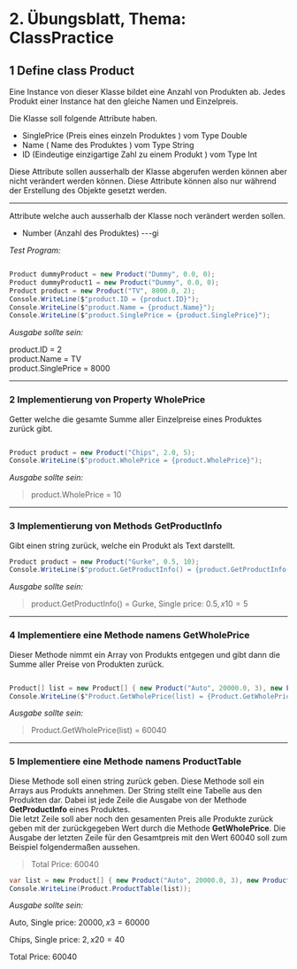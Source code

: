 # 2. Übungsblatt, Thema: ClassPractice

## 1 Define class Product

Eine Instance von dieser Klasse bildet eine Anzahl von Produkten ab. Jedes Produkt einer Instance hat den gleiche Namen und Einzelpreis.

Die Klasse soll folgende Attribute haben. 

- SinglePrice (Preis eines einzeln Produktes ) vom Type Double
- Name ( Name des Produktes ) vom Type String
- ID (Eindeutige einzigartige Zahl zu einem Produkt ) vom Type Int

Diese Attribute sollen ausserhalb der Klasse abgerufen werden können aber nicht verändert werden können. Diese Attribute können also nur während der Erstellung des Objekte gesetzt werden.

---
Attribute welche auch ausserhalb der Klasse noch verändert werden sollen.

- Number (Anzahl des Produktes)
---gi

*Test Program:*

```C#

Product dummyProduct = new Product("Dummy", 0.0, 0);
Product dummyProduct1 = new Product("Dummy", 0.0, 0);
Product product = new Product("TV", 8000.0, 2);
Console.WriteLine($"product.ID = {product.ID}");
Console.WriteLine($"product.Name = {product.Name}");
Console.WriteLine($"product.SinglePrice = {product.SinglePrice}");

```

*Ausgabe sollte sein:*

product.ID = 2 \
product.Name = TV \
product.SinglePrice = 8000 

---

### 2 Implementierung von Property **WholePrice**

Getter welche die gesamte Summe aller Einzelpreise eines Produktes zurück gibt.

```C#

Product product = new Product("Chips", 2.0, 5);
Console.WriteLine($"product.WholePrice = {product.WholePrice}");

```

*Ausgabe sollte sein:*

> product.WholePrice = 10

---

### 3 Implementierung von Methods **GetProductInfo**

Gibt einen string zurück, welche ein Produkt als Text darstellt.

```C#
Product product = new Product("Gurke", 0.5, 10);
Console.WriteLine($"product.GetProductInfo() = {product.GetProductInfo()}");
```

*Ausgabe sollte sein:*

> product.GetProductInfo() = Gurke, Single price: 0.5$, x10 = 5$

---
### 4 Implementiere eine Methode namens **GetWholePrice**

Dieser Methode nimmt ein Array von Produkts entgegen und gibt dann die Summe aller Preise von Produkten zurück.

```C#

Product[] list = new Product[] { new Product("Auto", 20000.0, 3), new Product("Chips", 2.0, 20)  };
Console.WriteLine($"Product.GetWholePrice(list) = {Product.GetWholePrice(list)}");

```

*Ausgabe sollte sein:*

> Product.GetWholePrice(list) = 60040
---
### 5 Implementiere eine Methode namens **ProductTable**

Diese Methode soll einen string zurück geben. Diese Methode soll ein Arrays aus Produkts annehmen.
Der String stellt eine Tabelle aus den Produkten dar. Dabei ist jede Zeile die Ausgabe von der Methode 
**GetProductInfo** eines Produktes.   
Die letzt Zeile soll aber noch den gesamenten Preis alle Produkte zurück geben mit der zurückgegeben Wert durch die Methode **GetWholePrice**.
Die Ausgabe der letzten Zeile für den Gesamtpreis mit den Wert 60040 soll zum Beispiel folgendermaßen aussehen.

> Total Price: 60040

```C#
var list = new Product[] { new Product("Auto", 20000.0, 3), new Product("Chips", 2.0, 20)  };
Console.WriteLine(Product.ProductTable(list));
```

*Ausgabe sollte sein:*

Auto, Single price: 20000$, x3 = 60000$  

Chips, Single price: 2$, x20 = 40$  

Total Price: 60040
